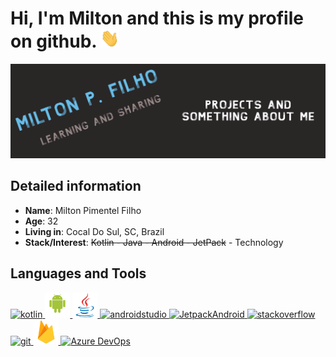 <h1>Hi, I'm Milton and this is my profile on github. <img src="https://github.com/MiltonDevSis/MiltonDevSis/blob/master/wave.gif" height="30" width="30"></h1> 

<img src="https://github.com/MiltonDevSis/MiltonDevSis/blob/master/Painel.png">

## Detailed information

* **Name**: Milton Pimentel Filho
* **Age**: 32
* **Living in**: Cocal Do Sul, SC, Brazil
* **Stack/Interest**: <s>Kotlin - Java - Android - JetPack</s> - Technology

## Languages and Tools
</p>
    <!--Kotlin-->
    <a href="https://kotlinlang.org" target="_blank"> <img
            src="https://www.vectorlogo.zone/logos/kotlinlang/kotlinlang-icon.svg" alt="kotlin" width="30" height="40"/>
    </a>
    <!--Android-->
    <a href="https://developer.android.com" target="_blank"> <img
            src="https://raw.githubusercontent.com/devicons/devicon/master/icons/android/android-original-wordmark.svg"
            alt="android" width="40" height="40"/> </a>
    <!--Java-->
    <a href="https://www.java.com" target="_blank"> <img
            src="https://raw.githubusercontent.com/devicons/devicon/master/icons/java/java-original.svg" alt="java"
            width="40" height="40"/> </a>
    <!--AndroidStudio-->
    <a href="https://developer.android.com/studio" target="_blank"> <img
            src="https://upload.wikimedia.org/wikipedia/commons/8/8f/Breezeicons-apps-48-android-studio.svg" alt="androidstudio"
            width="40" height="40"/> </a>
    <!--JetpackAndroid-->
    <a href="https://developer.android.com/jetpack" target="_blank"> <img
            src="https://avatars.githubusercontent.com/u/6955922?s=200&v=4" alt="JetpackAndroid"
            width="40" height="40"/> </a>
    <!--Stackoverflow-->
    <a href="https://stackoverflow.com" target="_blank"> <img
            src="https://upload.wikimedia.org/wikipedia/commons/e/ef/Stack_Overflow_icon.svg" alt="stackoverflow"
            width="40" height="40"/> </a>
    <!--Git-->
    <a href="https://git-scm.com/" target="_blank"> <img
            src="https://upload.wikimedia.org/wikipedia/commons/3/3f/Git_icon.svg" alt="git"
            width="40" height="40"/> </a>
    <!--Firebase-->
    <a href="https://firebase.google.com" target="_blank"> <img
            src="https://raw.githubusercontent.com/github/explore/80688e429a7d4ef2fca1e82350fe8e3517d3494d/topics/firebase/firebase.png" alt="firebase"
            width="40" height="40"/> </a>
    <!--Azure-->
    <a href="https://azure.microsoft.com/pt-br/services/devops/" target="_blank"> <img
            src="https://www.freelogovectors.net/wp-content/uploads/2022/03/azure_devops_logo_freelogovectors.net_.png" alt="Azure DevOps"
            width="40" height="40"/> </a>        

<!-- gif snake <img src="https://raw.githubusercontent.com/paulosalvatore/paulosalvatore/output/github-snake.svg"/> -->

<!--topico de linguagens usadas nos repositorios-->
<!--![Top Langs](https://github-readme-stats.vercel.app/api/top-langs/?username=MiltonDevSis&layout=compact&theme=radical)-->


